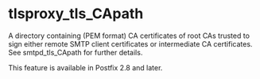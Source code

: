 # tlsproxy_tls_CApath 

 A directory containing (PEM format) CA certificates of root CAs
trusted to sign either remote SMTP client certificates or intermediate
CA certificates. See smtpd_tls_CApath for further details. 

 This feature is available in Postfix 2.8 and later. 


